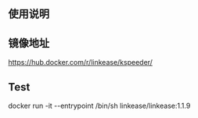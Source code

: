 ## 使用说明


## 镜像地址

https://hub.docker.com/r/linkease/kspeeder/

## Test

docker run -it --entrypoint /bin/sh linkease/linkease:1.1.9

